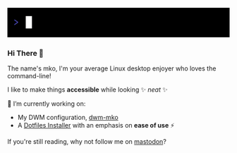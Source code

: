 ![Welcome](src/welcome.gif)

### Hi There :wave:

The name's mko, I'm your average Linux desktop enjoyer who loves the command-line!

I like to make things __accessible__ while looking ✨ _neat_ ✨

👷 I’m currently working on:
- My DWM configuration, [dwm-mko](https://github.com/gitmko/dwm-mko)
- A [Dotfiles Installer](https://github.com/gitmko/dotfiles-installer) with an emphasis on __ease of use__ ⚡

If you're still reading, why not follow me on [mastodon](https://fosstodon.org/@mkayo)?


